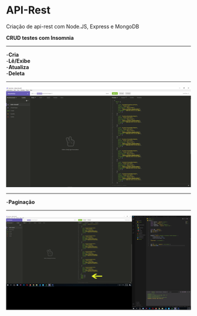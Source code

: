 # API-Rest
Criação de api-rest com Node.JS, Express e MongoDB

**CRUD testes com Insomnia**

**********************************************************************

-**Cria**  
-**Lê/Exibe**  
-**Atualiza**  
-**Deleta**  

**********************************************************************
![](https://github.com/maiconboer/api-rest/blob/master/src/img/teste-crud-insomnia.png)
**********************************************************************

-**Paginação**

**********************************************************************
![](https://github.com/maiconboer/api-rest/blob/master/src/img/teste-crud-insomnia-paginacao.png)
